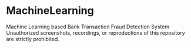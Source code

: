 # MachineLearning
Machine Learning based Bank Transaction Fraud Detection System
Unauthorized screenshots, recordings, or reproductions of this repository are strictly prohibited.
